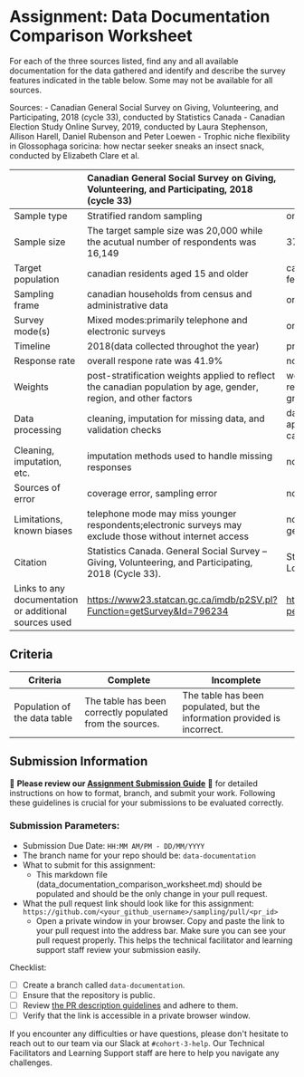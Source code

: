 # Assignment: Data Documentation Comparison Worksheet

For each of the three sources listed, find any and all available documentation for the data gathered and identify and describe the survey features indicated in the table below. Some may not be available for all sources.

Sources: - Canadian General Social Survey on Giving, Volunteering, and Participating, 2018 (cycle 33), conducted by Statistics Canada - Canadian Election Study Online Survey, 2019, conducted by Laura Stephenson, Allison Harell, Daniel Rubenson and Peter Loewen - Trophic niche flexibility in Glossophaga soricina: how nectar seeker sneaks an insect snack, conducted by Elizabeth Clare et al.

|                                                       | Canadian General Social Survey on Giving, Volunteering, and Participating, 2018 (cycle 33) | Canadian Election Study Online Survey, 2019 | Trophic niche flexibility in Glossophaga soricina: how nectar seeker sneaks an insect snack |
|----------------|:--------------------|----------------|---------------------|
| Sample type                                           |       Stratified random sampling                                                                                  | online panel survey                                         |  Observational sampling of Glossophaga soricina                                                                                           |
| Sample size                                           |The target sample size was 20,000 while the acutual number of respondents was 16,149                                                                                         |37,000 respondents                                          | sample size of studied bats not specified explicitly                                                                                           |
| Target population                                     |  canadian residents aged 15 and older                                                                                          |canadian citizens eligible to vote in 2019 federal election                                          |glossophage soricina bats(a nectar-feeding species found in the Americas)                                                                                             |
| Sampling frame                                        |canadian households from census and administrative data                                                                                           |online panel from a survey firm                                             |filed locations where Glossophaga soricina populations are known to exist                                                                                              |
| Survey mode(s)                                        |Mixed modes:primarily telephone and electronic surveys                                                                                            |online survey                                             |filed observations and laboratory analysis                                                                                             |
| Timeline                                              |2018(data collected throughot the year)                                                                                            |pre- and post- election periods in 2019                                             |filed observations over a specific ecological season                                                                                             |
| Response rate                                         |overall respone rate was 41.9%                                                                                            |not publicly reported                                             |non applicable for ecological studies                                                                                            |
| Weights                                               |post-stratification weights applied to reflect the canadian population by age, gender, region, and other factors                                                                                            |weights applied to correct for over-or under respsentation in demographic and political groups                                             |not applicable                                                                                             |
| Data processing                                       |cleaning, imputation for missing data, and validation checks                                                                                            |data cleaning and coding of responses into appropriate political and demographic categories                                            |statistical modelling                                                                                             |
| Cleaning, imputation, etc.                            | imputation methods used to handle missing responses                                                                                           |not stated                                             |ecological methods include adjustment for filed sampling inconsistencies                                                                                            |
| Sources of error                                      |coverage error, sampling error                                                                                            |non-response bias; self-selection bias                                          | observation limitations                                                                                            |
| Limitations, known biases                             |telephone mode may miss younger respondents;electronic surveys may exclude those without internet access                                                                                            |non-probability sampling limits, generalizability                                              |limited to sampled populations and field conditions                                                                                             |
| Citation                                              |Statistics Canada. General Social Survey – Giving, Volunteering, and Participating, 2018 (Cycle 33).                                                                                             |Stephenson, L., Harell, A., Rubenson, D., & Loewen, P. (2019). Canadian Election Study.                                            |  Clare, E. et al. (2020). "Trophic niche flexibility in Glossophaga soricina: how a nectar seeker sneaks an insect snack."                                                                                           |
| Links to any documentation or additional sources used | https://www23.statcan.gc.ca/imdb/p2SV.pl?Function=getSurvey&Id=796234                                                                                           | https://dataverse.harvard.edu/dataset.xhtml?persistentId=doi:10.7910/DVN/DUS88V                                            | https://researchpublications.qmul.ac.uk/publications/staff/31149.html                                                                                            |

## Criteria

|Criteria|Complete|Incomplete|
|--------|----|----|
|Population of the data table|The table has been correctly populated from the sources.|The table has been populated, but the information provided is incorrect.|

## Submission Information

🚨 **Please review our [Assignment Submission Guide](https://github.com/UofT-DSI/onboarding/blob/main/onboarding_documents/submissions.md)** 🚨 for detailed instructions on how to format, branch, and submit your work. Following these guidelines is crucial for your submissions to be evaluated correctly.

### Submission Parameters:
* Submission Due Date: `HH:MM AM/PM - DD/MM/YYYY`
* The branch name for your repo should be: `data-documentation`
* What to submit for this assignment:
     * This markdown file (data_documentation_comparison_worksheet.md) should be populated and should be the only change in your pull request.
* What the pull request link should look like for this assignment: `https://github.com/<your_github_username>/sampling/pull/<pr_id>`
     * Open a private window in your browser. Copy and paste the link to your pull request into the address bar. Make sure you can see your pull request properly. This helps the technical facilitator and learning support staff review your submission easily.

Checklist:
- [ ] Create a branch called `data-documentation`.
- [ ] Ensure that the repository is public.
- [ ] Review [the PR description guidelines](https://github.com/UofT-DSI/onboarding/blob/main/onboarding_documents/submissions.md#guidelines-for-pull-request-descriptions) and adhere to them.
- [ ] Verify that the link is accessible in a private browser window.

If you encounter any difficulties or have questions, please don't hesitate to reach out to our team via our Slack at `#cohort-3-help`. Our Technical Facilitators and Learning Support staff are here to help you navigate any challenges.
